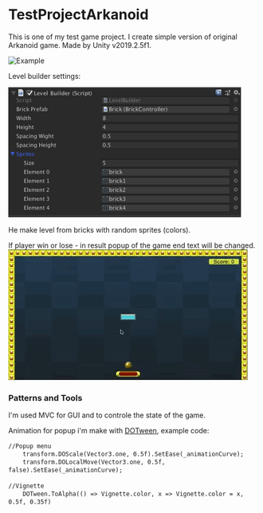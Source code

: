 # TestProjectArkanoid
This is one of my test game project. I create simple version of original Arkanoid game. Made by Unity v2019.2.5f1.

![](https://github.com/Alex03Y/TestProjectArkanoid/blob/master/Pictures/ExampleGamePlay.gif "Example")

Level builder settings:

![](https://github.com/Alex03Y/TestProjectArkanoid/blob/master/Pictures/Lvl%20Builder.png "Lvl-Builder")

He make level from bricks with random sprites (colors). 

If player win or lose -  in result popup of the game end text will be changed.
![End Game Popup](https://github.com/Alex03Y/TestProjectArkanoid/blob/master/Pictures/GameWinPopup.gif "End Game Popup")

### Patterns and Tools
I'm used MVC for GUI and to controle the state of the game.

Animation for popup i'm make with [DOTween](https://assetstore.unity.com/packages/tools/animation/dotween-hotween-v2-27676), example code:
```
//Popup menu
    transform.DOScale(Vector3.one, 0.5f).SetEase(_animationCurve);
    transform.DOLocalMove(Vector3.one, 0.5f, false).SetEase(_animationCurve);

//Vignette
    DOTween.ToAlpha(() => Vignette.color, x => Vignette.color = x, 0.5f, 0.35f)

```
